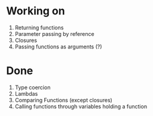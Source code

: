 # Working on

1. Returning functions
2. Parameter passing by reference
3. Closures
4. Passing functions as arguments (?)

# Done

1. Type coercion
2. Lambdas
3. Comparing Functions (except closures)
4. Calling functions through variables holding a function